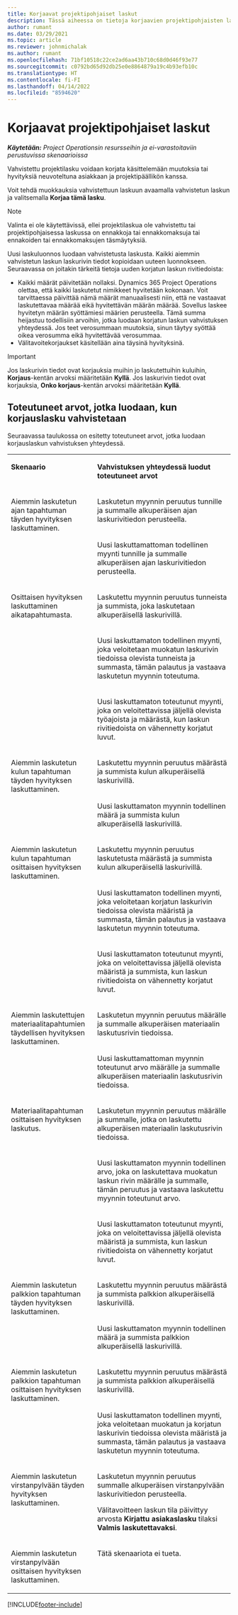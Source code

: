 ```yaml
---
title: Korjaavat projektipohjaiset laskut
description: Tässä aiheessa on tietoja korjaavien projektipohjaisten laskujen luomisesta ja vahvistamisesta Project Operationsissa.
author: rumant
ms.date: 03/29/2021
ms.topic: article
ms.reviewer: johnmichalak
ms.author: rumant
ms.openlocfilehash: 71bf10518c22ce2ad6aa43b710c68d0d46f93e77
ms.sourcegitcommit: c0792bd65d92db25e0e8864879a19c4b93efb10c
ms.translationtype: HT
ms.contentlocale: fi-FI
ms.lasthandoff: 04/14/2022
ms.locfileid: "8594620"
---
```

# <a name="corrective-project-based-invoices"></a>Korjaavat projektipohjaiset laskut

_**Käytetään:** Project Operationsin resursseihin ja ei-varastoitaviin perustuvissa skenaarioissa_

Vahvistettu projektilasku voidaan korjata käsittelemään muutoksia tai hyvityksiä neuvoteltuna asiakkaan ja projektipäällikön kanssa.

Voit tehdä muokkauksia vahvistettuun laskuun avaamalla vahvistetun laskun ja valitsemalla **Korjaa tämä lasku**. 

> [!NOTE]
> Valinta ei ole käytettävissä, ellei projektilaskua ole vahvistettu tai projektipohjaisessa laskussa on ennakkoja tai ennakkomaksuja tai ennakoiden tai ennakkomaksujen täsmäytyksiä.

Uusi laskuluonnos luodaan vahvistetusta laskusta. Kaikki aiemmin vahvistetun laskun laskurivin tiedot kopioidaan uuteen luonnokseen. Seuraavassa on joitakin tärkeitä tietoja uuden korjatun laskun rivitiedoista:

- Kaikki määrät päivitetään nollaksi. Dynamics 365 Project Operations olettaa, että kaikki laskutetut nimikkeet hyvitetään kokonaan. Voit tarvittaessa päivittää nämä määrät manuaalisesti niin, että ne vastaavat laskutettavaa määrää eikä hyvitettävän määrän määrää. Sovellus laskee hyvitetyn määrän syöttämiesi määrien perusteella. Tämä summa heijastuu todellisiin arvoihin, jotka luodaan korjatun laskun vahvistuksen yhteydessä. Jos teet verosummaan muutoksia, sinun täytyy syöttää oikea verosumma eikä hyvitettävää verosummaa.
- Välitavoitekorjaukset käsitellään aina täysinä hyvityksinä.


> [!IMPORTANT]
> Jos laskurivin tiedot ovat korjauksia muihin jo laskutettuihin kuluihin, **Korjaus**-kentän arvoksi määritetään **Kyllä**. Jos laskurivin tiedot ovat korjauksia, **Onko korjaus**-kentän arvoksi määritetään **Kyllä**.

## <a name="actuals-created-when-a-corrective-invoice-is-confirmed"></a>Toteutuneet arvot, jotka luodaan, kun korjauslasku vahvistetaan

Seuraavassa taulukossa on esitetty toteutuneet arvot, jotka luodaan korjauslaskun vahvistuksen yhteydessä.

<table border="0" cellspacing="0" cellpadding="0">
    <tbody>
        <tr>
            <td width="216" valign="top">
                <p>
                    <strong>Skenaario</strong>
                </p>
            </td>
            <td width="808" valign="top">
                <p>
                    <strong>Vahvistuksen yhteydessä luodut toteutuneet arvot</strong>
                </p>
            </td>
        </tr>
        <tr>
            <td width="216" rowspan="2" valign="top">
                <p>
Aiemmin laskutetun ajan tapahtuman täyden hyvityksen laskuttaminen.
                </p>
            </td>
            <td width="408" valign="top">
                <p>
Laskutetun myynnin peruutus tunnille ja summalle alkuperäisen ajan laskurivitiedon perusteella.
                </p>
            </td>
        </tr>
        <tr>
            <td width="408" valign="top">
                <p>
Uusi laskuttamattoman todellinen myynti tunnille ja summalle alkuperäisen ajan laskurivitiedon perusteella.
                </p>
            </td>
        </tr>
        <tr>
            <td width="216" rowspan="3" valign="top">
                <p>
Osittaisen hyvityksen laskuttaminen aikatapahtumasta.
                </p>
            </td>
            <td width="408" valign="top">
                <p>
Laskutettu myynnin peruutus tunneista ja summista, joka laskutetaan alkuperäisellä laskurivillä.
                </p>
            </td>
        </tr>
        <tr>
            <td width="408" valign="top">
                <p>
Uusi laskuttamaton todellinen myynti, joka veloitetaan muokatun laskurivin tiedoissa olevista tunneista ja summasta, tämän palautus ja vastaava laskutetun myynnin toteutuma.
                </p>
            </td>
        </tr>
        <tr>
            <td width="408" valign="top">
                <p>
Uusi laskuttamaton toteutunut myynti, joka on veloitettavissa jäljellä olevista työajoista ja määrästä, kun laskun rivitiedoista on vähennetty korjatut luvut.
                </p>
            </td>
        </tr>
        <tr>
            <td width="216" rowspan="2" valign="top">
                <p>
Aiemmin laskutetun kulun tapahtuman täyden hyvityksen laskuttaminen.
                </p>
            </td>
            <td width="408" valign="top">
                <p>
Laskutettu myynnin peruutus määrästä ja summista kulun alkuperäisellä laskurivillä.
                </p>
            </td>
        </tr>
        <tr>
            <td width="408" valign="top">
                <p>
Uusi laskuttamaton myynnin todellinen määrä ja summista kulun alkuperäisellä laskurivillä.
                </p>
            </td>
        </tr>
        <tr>
            <td width="216" rowspan="3" valign="top">
                <p>
Aiemmin laskutetun kulun tapahtuman osittaisen hyvityksen laskuttaminen.
                </p>
            </td>
            <td width="408" valign="top">
                <p>
Laskutettu myynnin peruutus laskutetusta määrästä ja summista kulun alkuperäisellä laskurivillä.
                </p>
            </td>
        </tr>
        <tr>
            <td width="408" valign="top">
                <p>
Uusi laskuttamaton todellinen myynti, joka veloitetaan korjatun laskurivin tiedoissa olevista määristä ja summasta, tämän palautus ja vastaava laskutetun myynnin toteutuma.
                </p>
            </td>
        </tr>
        <tr>
            <td width="408" valign="top">
                <p>
Uusi laskuttamaton toteutunut myynti, joka on veloitettavissa jäljellä olevista määristä ja summista, kun laskun rivitiedoista on vähennetty korjatut luvut.
                </p>
            </td>
        </tr>
                <tr>
            <td width="216" rowspan="2" valign="top">
                <p>
Aiemmin laskutettujen materiaalitapahtumien täydellisen hyvityksen laskuttaminen.
                </p>
            </td>
            <td width="408" valign="top">
                <p>
Laskutetun myynnin peruutus määrälle ja summalle alkuperäisen materiaalin laskutusrivin tiedoissa.
                </p>
            </td>
        </tr>
        <tr>
            <td width="408" valign="top">
                <p>
Uusi laskuttamattoman myynnin toteutunut arvo määrälle ja summalle alkuperäisen materiaalin laskutusrivin tiedoissa.
                </p>
            </td>
        </tr>
        <tr>
            <td width="216" rowspan="3" valign="top">
                <p>
Materiaalitapahtuman osittaisen hyvityksen laskutus.
                </p>
            </td>
            <td width="408" valign="top">
                <p>
Laskutetun myynnin peruutus määrälle ja summalle, jotka on laskutettu alkuperäisen materiaalin laskutusrivin tiedoissa.
                </p>
            </td>
        </tr>
        <tr>
            <td width="408" valign="top">
                <p>
Uusi laskuttamaton myynnin todellinen arvo, joka on laskutettava muokatun laskun rivin määrälle ja summalle, tämän peruutus ja vastaava laskutettu myynnin toteutunut arvo.
                </p>
            </td>
        </tr>
        <tr>
            <td width="408" valign="top">
                <p>
Uusi laskuttamaton toteutunut myynti, joka on veloitettavissa jäljellä olevista määristä ja summista, kun laskun rivitiedoista on vähennetty korjatut luvut.
                </p>
            </td>
        </tr>
        <tr>
            <td width="216" rowspan="2" valign="top">
                <p>
Aiemmin laskutetun palkkion tapahtuman täyden hyvityksen laskuttaminen.
                </p>
            </td>
            <td width="408" valign="top">
                <p>
Laskutettu myynnin peruutus määrästä ja summista palkkion alkuperäisellä laskurivillä.
                </p>
            </td>
        </tr>
        <tr>
            <td width="408" valign="top">
                <p>
Uusi laskuttamaton myynnin todellinen määrä ja summista palkkion alkuperäisellä laskurivillä.
                </p>
            </td>
        </tr>
        <tr>
            <td width="216" rowspan="2" valign="top">
                <p>
Aiemmin laskutetun palkkion tapahtuman osittaisen hyvityksen laskuttaminen.
                </p>
            </td>
            <td width="408" valign="top">
                <p>
Laskutettu myynnin peruutus määrästä ja summista palkkion alkuperäisellä laskurivillä.
                </p>
            </td>
        </tr>
        <tr>
            <td width="408" valign="top">
                <p>
Uusi laskuttamaton todellinen myynti, joka veloitetaan muokatun ja korjatun laskurivin tiedoissa olevista määristä ja summasta, tämän palautus ja vastaava laskutetun myynnin toteutuma.
                </p>
            </td>
        </tr>
        <tr>
            <td width="216" valign="top">
                <p>
Aiemmin laskutetun virstanpylvään täyden hyvityksen laskuttaminen.
                </p>
            </td>
            <td width="408" valign="top">
                <p>
Laskutetun myynnin peruutus summalle alkuperäisen virstanpylvään laskurivitiedon perusteella.
                </p>
                <p>
Välitavoitteen laskun tila päivittyy arvosta <b>Kirjattu asiakaslasku</b> tilaksi <b>Valmis laskutettavaksi</b>.
                </p>
            </td>
        </tr>
        <tr>
            <td width="216" valign="top">
                <p>
Aiemmin laskutetun virstanpylvään osittaisen hyvityksen laskuttaminen.
                </p>
            </td>
            <td width="408" valign="top">
                <p>
Tätä skenaariota ei tueta.
                </p>
            </td>
        </tr>       
    </tbody>
</table>


[!INCLUDE[footer-include](../includes/footer-banner.md)]
